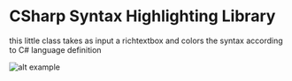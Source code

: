 # CSharp Syntax Highlighting Library

this little class takes as input a richtextbox and colors the syntax according to C# language definition

![alt example](https://i.imgur.com/nrjOp9j.png)
